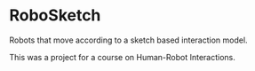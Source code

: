 # RoboSketch
Robots that move according to a sketch based interaction model.

This was a project for a course on Human-Robot Interactions.
